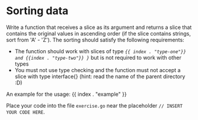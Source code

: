 # Sorting data

Write a function that receives a slice as its argument and returns a slice that contains the original values in ascending order (if the slice contains strings, sort from 'A' - 'Z').
The sorting should satisfy the following requirements:
- The function should work with slices of type *`{{ index . "type-one"}} and {{index . "type-two"}} }`* but is not required to work with other types
- You must not use type checking and the function must not accept a slice with type interface{} (hint: read the name of the parent directory :D)

An example for the usage:
{{ index . "example" }}

Place your code into the file `exercise.go` near the placeholder `// INSERT YOUR CODE HERE`.
